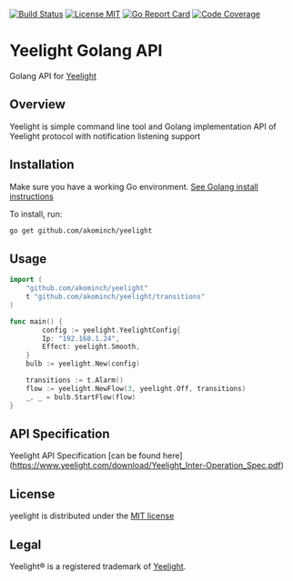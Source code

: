 [![Build Status](https://travis-ci.org/akominch/yeelight.svg?branch=master)](https://travis-ci.org/akominch/yeelight)
[![License MIT](https://img.shields.io/badge/license-MIT-blue.svg)](https://raw.githubusercontent.com/akominch/yeelight/master/LICENSE)
[![Go Report Card](https://goreportcard.com/badge/github.com/akominch/yeelight)](https://goreportcard.com/report/github.com/akominch/yeelight)
[![Code Coverage](https://codecov.io/gh/akominch/yeelight/branch/master/graph/badge.svg)](https://codecov.io/gh/akominch/yeelight)

# Yeelight Golang API

Golang API for [Yeelight](https://www.yeelight.com/)

## Overview

Yeelight is simple command line tool and Golang implementation API of Yeelight protocol with notification listening
support

## Installation

Make sure you have a working Go environment. [See Golang install instructions](http://golang.org/doc/install.html)

To install, run:

```sh
go get github.com/akominch/yeelight
```

## Usage

```go
import (
	"github.com/akominch/yeelight"
	t "github.com/akominch/yeelight/transitions"
)

func main() {
        config := yeelight.YeelightConfig{
		Ip: "192.168.1.24",
		Effect: yeelight.Smooth,
	}
	bulb := yeelight.New(config)

	transitions := t.Alarm()
	flow := yeelight.NewFlow(3, yeelight.Off, transitions)
	_, _ = bulb.StartFlow(flow)
}
```

## API Specification

Yeelight API Specification [can be found here] (https://www.yeelight.com/download/Yeelight_Inter-Operation_Spec.pdf)

## License

yeelight is distributed under the [MIT license](https://opensource.org/licenses/MIT)

## Legal

Yeelight® is a registered trademark of [Yeelight](https://www.yeelight.com/).